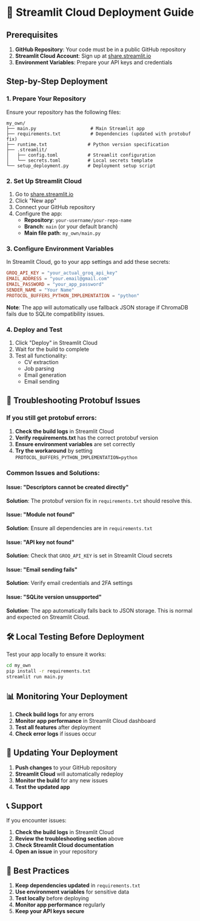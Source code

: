 # 🚀 Streamlit Cloud Deployment Guide

## Prerequisites

1. **GitHub Repository**: Your code must be in a public GitHub repository
2. **Streamlit Cloud Account**: Sign up at [share.streamlit.io](https://share.streamlit.io)
3. **Environment Variables**: Prepare your API keys and credentials

## Step-by-Step Deployment

### 1. **Prepare Your Repository**

Ensure your repository has the following files:

```
my_own/
├── main.py                    # Main Streamlit app
├── requirements.txt           # Dependencies (updated with protobuf fix)
├── runtime.txt               # Python version specification
├── .streamlit/
│   ├── config.toml           # Streamlit configuration
│   └── secrets.toml          # Local secrets template
└── setup_deployment.py       # Deployment setup script
```

### 2. **Set Up Streamlit Cloud**

1. Go to [share.streamlit.io](https://share.streamlit.io)
2. Click "New app"
3. Connect your GitHub repository
4. Configure the app:
   - **Repository**: `your-username/your-repo-name`
   - **Branch**: `main` (or your default branch)
   - **Main file path**: `my_own/main.py`

### 3. **Configure Environment Variables**

In Streamlit Cloud, go to your app settings and add these secrets:

```toml
GROQ_API_KEY = "your_actual_groq_api_key"
EMAIL_ADDRESS = "your.email@gmail.com"
EMAIL_PASSWORD = "your_app_password"
SENDER_NAME = "Your Name"
PROTOCOL_BUFFERS_PYTHON_IMPLEMENTATION = "python"
```

**Note**: The app will automatically use fallback JSON storage if ChromaDB fails due to SQLite compatibility issues.

### 4. **Deploy and Test**

1. Click "Deploy" in Streamlit Cloud
2. Wait for the build to complete
3. Test all functionality:
   - CV extraction
   - Job parsing
   - Email generation
   - Email sending

## 🔧 Troubleshooting Protobuf Issues

### If you still get protobuf errors:

1. **Check the build logs** in Streamlit Cloud
2. **Verify requirements.txt** has the correct protobuf version
3. **Ensure environment variables** are set correctly
4. **Try the workaround** by setting `PROTOCOL_BUFFERS_PYTHON_IMPLEMENTATION=python`

### Common Issues and Solutions:

#### Issue: "Descriptors cannot be created directly"

**Solution**: The protobuf version fix in `requirements.txt` should resolve this.

#### Issue: "Module not found"

**Solution**: Ensure all dependencies are in `requirements.txt`

#### Issue: "API key not found"

**Solution**: Check that `GROQ_API_KEY` is set in Streamlit Cloud secrets

#### Issue: "Email sending fails"

**Solution**: Verify email credentials and 2FA settings

#### Issue: "SQLite version unsupported"

**Solution**: The app automatically falls back to JSON storage. This is normal and expected on Streamlit Cloud.

## 🛠️ Local Testing Before Deployment

Test your app locally to ensure it works:

```bash
cd my_own
pip install -r requirements.txt
streamlit run main.py
```

## 📊 Monitoring Your Deployment

1. **Check build logs** for any errors
2. **Monitor app performance** in Streamlit Cloud dashboard
3. **Test all features** after deployment
4. **Check error logs** if issues occur

## 🔄 Updating Your Deployment

1. **Push changes** to your GitHub repository
2. **Streamlit Cloud** will automatically redeploy
3. **Monitor the build** for any new issues
4. **Test the updated app**

## 📞 Support

If you encounter issues:

1. **Check the build logs** in Streamlit Cloud
2. **Review the troubleshooting section** above
3. **Check Streamlit Cloud documentation**
4. **Open an issue** in your repository

## 🎯 Best Practices

1. **Keep dependencies updated** in `requirements.txt`
2. **Use environment variables** for sensitive data
3. **Test locally** before deploying
4. **Monitor app performance** regularly
5. **Keep your API keys secure**
